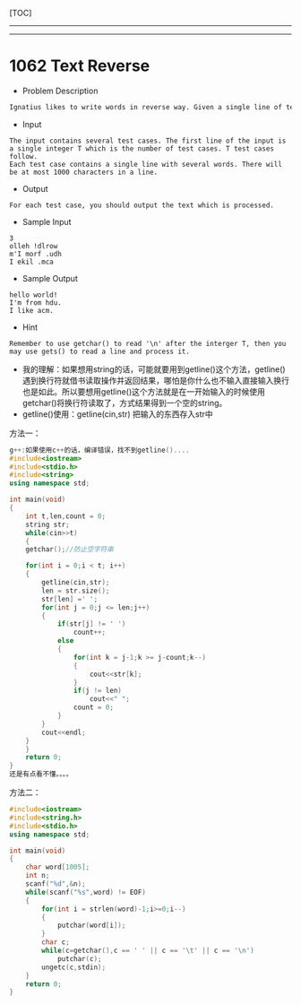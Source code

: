 [TOC]

---

---

# 1062 Text Reverse

- Problem Description

```txt
Ignatius likes to write words in reverse way. Given a single line of text which is written by Ignatius, you should reverse all the words and then output them.
```

- Input

```
The input contains several test cases. The first line of the input is a single integer T which is the number of test cases. T test cases follow.
Each test case contains a single line with several words. There will be at most 1000 characters in a line.
```

- Output

```
For each test case, you should output the text which is processed.
```

- Sample Input

```
3
olleh !dlrow
m'I morf .udh
I ekil .mca
```

- Sample Output

```
hello world!
I'm from hdu.
I like acm.
```

- Hint

```
Remember to use getchar() to read '\n' after the interger T, then you may use gets() to read a line and process it.
```

- 我的理解：如果想用string的话，可能就要用到getline()这个方法，getline()遇到换行符就借书读取操作并返回结果，哪怕是你什么也不输入直接输入换行也是如此。所以要想用getline()这个方法就是在一开始输入的时候使用getchar()将换行符读取了，方式结果得到一个空的string。
- getline()使用：getline(cin,str)   把输入的东西存入str中

方法一：

```c++
g++:如果使用c++的话，编译错误，找不到getline()....
#include<iostream>
#include<stdio.h>
#include<string>
using namespace std;

int main(void)
{
    int t,len,count = 0;
    string str;
    while(cin>>t)
    {
    getchar();//防止空字符串

    for(int i = 0;i < t; i++)
    {
        getline(cin,str);
        len = str.size();
        str[len] =' ';
        for(int j = 0;j <= len;j++)
        {
            if(str[j] != ' ')
                count++;
            else
            {
                for(int k = j-1;k >= j-count;k--)
                {
                    cout<<str[k];
                }
                if(j != len)
                    cout<<" ";
                count = 0;
            }
        }
        cout<<endl;
    }
    }
    return 0;
}   
还是有点看不懂。。。。
```





方法二：

```c++
#include<iostream>
#include<string.h>
#include<stdio.h>
using namespace std;

int main(void)
{
    char word[1005];
    int n;
    scanf("%d",&n);
    while(scanf("%s",word) != EOF)
    {
        for(int i = strlen(word)-1;i>=0;i--)
        {
            putchar(word[i]);
        }
        char c;
        while(c=getchar(),c == ' ' || c == '\t' || c == '\n')
            putchar(c);
        ungetc(c,stdin);
    }
    return 0;
}

```

